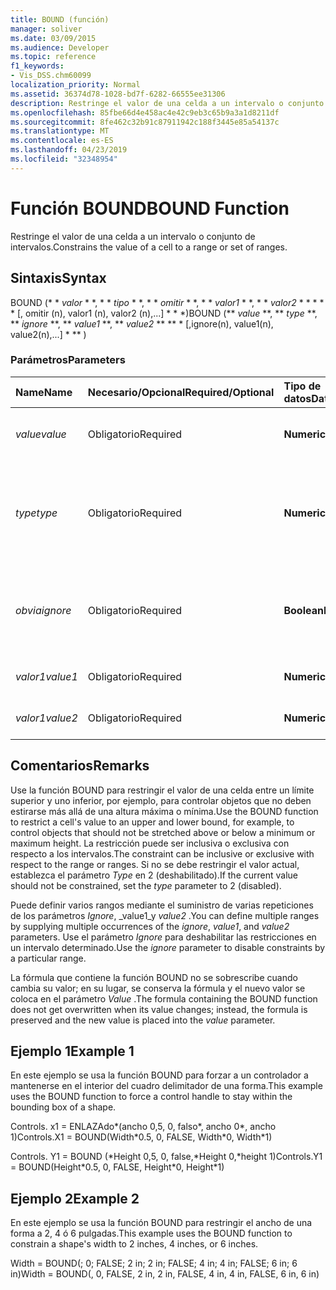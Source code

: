 ```yaml
---
title: BOUND (función)
manager: soliver
ms.date: 03/09/2015
ms.audience: Developer
ms.topic: reference
f1_keywords:
- Vis_DSS.chm60099
localization_priority: Normal
ms.assetid: 36374d78-1028-bd7f-6282-66555ee31306
description: Restringe el valor de una celda a un intervalo o conjunto de intervalos.
ms.openlocfilehash: 85fbe66d4e458ac4e42c9eb3c65b9a3a1d8211df
ms.sourcegitcommit: 8fe462c32b91c87911942c188f3445e85a54137c
ms.translationtype: MT
ms.contentlocale: es-ES
ms.lasthandoff: 04/23/2019
ms.locfileid: "32348954"
---
```

# <a name="bound-function"></a><span data-ttu-id="e7198-103">Función BOUND</span><span class="sxs-lookup"><span data-stu-id="e7198-103">BOUND Function</span></span>

<span data-ttu-id="e7198-104">Restringe el valor de una celda a un intervalo o conjunto de intervalos.</span><span class="sxs-lookup"><span data-stu-id="e7198-104">Constrains the value of a cell to a range or set of ranges.</span></span>
  
## <a name="syntax"></a><span data-ttu-id="e7198-105">Sintaxis</span><span class="sxs-lookup"><span data-stu-id="e7198-105">Syntax</span></span>

<span data-ttu-id="e7198-106">BOUND (\* \* *valor* \* \*, \* \* *tipo* \* \*, \* \* *omitir* \* \*, \* \* *valor1* \* \*, \* \* *valor2* \* \* \* \* \* [, omitir (n), valor1 (n), valor2 (n),...] \* \* \*)</span><span class="sxs-lookup"><span data-stu-id="e7198-106">BOUND (\*\* *value* \*\*, \*\* *type* \*\*, \*\* *ignore* \*\*, \*\* *value1* \*\*, \*\* *value2* \*\* \*\* \* [,ignore(n), value1(n), value2(n),...] \* \*\* )</span></span> 
  
### <a name="parameters"></a><span data-ttu-id="e7198-107">Parámetros</span><span class="sxs-lookup"><span data-stu-id="e7198-107">Parameters</span></span>

|<span data-ttu-id="e7198-108">**Name**</span><span class="sxs-lookup"><span data-stu-id="e7198-108">**Name**</span></span>|<span data-ttu-id="e7198-109">**Necesario/Opcional**</span><span class="sxs-lookup"><span data-stu-id="e7198-109">**Required/Optional**</span></span>|<span data-ttu-id="e7198-110">**Tipo de datos**</span><span class="sxs-lookup"><span data-stu-id="e7198-110">**Data Type**</span></span>|<span data-ttu-id="e7198-111">**Descripción**</span><span class="sxs-lookup"><span data-stu-id="e7198-111">**Description**</span></span>|
|:-----|:-----|:-----|:-----|
| <span data-ttu-id="e7198-112">_value_</span><span class="sxs-lookup"><span data-stu-id="e7198-112">_value_</span></span> <br/> |<span data-ttu-id="e7198-113">Obligatorio</span><span class="sxs-lookup"><span data-stu-id="e7198-113">Required</span></span>  <br/> |<span data-ttu-id="e7198-114">**Numeric**</span><span class="sxs-lookup"><span data-stu-id="e7198-114">**Numeric**</span></span> <br/> |<span data-ttu-id="e7198-115">Valor actual que se ha de restringir.</span><span class="sxs-lookup"><span data-stu-id="e7198-115">The current value being constrained.</span></span>  <br/> |
| <span data-ttu-id="e7198-116">_type_</span><span class="sxs-lookup"><span data-stu-id="e7198-116">_type_</span></span> <br/> |<span data-ttu-id="e7198-117">Obligatorio</span><span class="sxs-lookup"><span data-stu-id="e7198-117">Required</span></span>  <br/> |<span data-ttu-id="e7198-118">**Numeric**</span><span class="sxs-lookup"><span data-stu-id="e7198-118">**Numeric**</span></span> <br/> |<span data-ttu-id="e7198-119">Indica si la restricción es inclusiva (0), exclusiva (1) o está deshabilitada (2).</span><span class="sxs-lookup"><span data-stu-id="e7198-119">Whether the constraint is inclusive (0), exclusive (1), or disabled (2).</span></span>  <br/> |
| <span data-ttu-id="e7198-120">_obvia_</span><span class="sxs-lookup"><span data-stu-id="e7198-120">_ignore_</span></span> <br/> |<span data-ttu-id="e7198-121">Obligatorio</span><span class="sxs-lookup"><span data-stu-id="e7198-121">Required</span></span>  <br/> |<span data-ttu-id="e7198-122">**Boolean**</span><span class="sxs-lookup"><span data-stu-id="e7198-122">**Boolean**</span></span> <br/> | <span data-ttu-id="e7198-123">TRUE para omitir el intervalo; FALSE para restringir el valor de la celda al rango.</span><span class="sxs-lookup"><span data-stu-id="e7198-123">TRUE to ignore the range; FALSE to constrain the value of the cell to the range.</span></span>  <br/> |
| <span data-ttu-id="e7198-124">_valor1_</span><span class="sxs-lookup"><span data-stu-id="e7198-124">_value1_</span></span> <br/> |<span data-ttu-id="e7198-125">Obligatorio</span><span class="sxs-lookup"><span data-stu-id="e7198-125">Required</span></span>  <br/> |<span data-ttu-id="e7198-126">**Numeric**</span><span class="sxs-lookup"><span data-stu-id="e7198-126">**Numeric**</span></span> <br/> |<span data-ttu-id="e7198-127">Primer valor de un intervalo.</span><span class="sxs-lookup"><span data-stu-id="e7198-127">First value in a range.</span></span>  <br/> |
| <span data-ttu-id="e7198-128">_valor1_</span><span class="sxs-lookup"><span data-stu-id="e7198-128">_value2_</span></span> <br/> |<span data-ttu-id="e7198-129">Obligatorio</span><span class="sxs-lookup"><span data-stu-id="e7198-129">Required</span></span>  <br/> |<span data-ttu-id="e7198-130">**Numeric**</span><span class="sxs-lookup"><span data-stu-id="e7198-130">**Numeric**</span></span> <br/> |<span data-ttu-id="e7198-131">Segundo valor de un intervalo.</span><span class="sxs-lookup"><span data-stu-id="e7198-131">Second value in a range.</span></span>  <br/> |
   
## <a name="remarks"></a><span data-ttu-id="e7198-132">Comentarios</span><span class="sxs-lookup"><span data-stu-id="e7198-132">Remarks</span></span>

<span data-ttu-id="e7198-133">Use la función BOUND para restringir el valor de una celda entre un límite superior y uno inferior, por ejemplo, para controlar objetos que no deben estirarse más allá de una altura máxima o mínima.</span><span class="sxs-lookup"><span data-stu-id="e7198-133">Use the BOUND function to restrict a cell's value to an upper and lower bound, for example, to control objects that should not be stretched above or below a minimum or maximum height.</span></span> <span data-ttu-id="e7198-134">La restricción puede ser inclusiva o exclusiva con respecto a los intervalos.</span><span class="sxs-lookup"><span data-stu-id="e7198-134">The constraint can be inclusive or exclusive with respect to the range or ranges.</span></span> <span data-ttu-id="e7198-135">Si no se debe restringir el valor actual, establezca el parámetro _Type_ en 2 (deshabilitado).</span><span class="sxs-lookup"><span data-stu-id="e7198-135">If the current value should not be constrained, set the  _type_ parameter to 2 (disabled).</span></span> 
  
<span data-ttu-id="e7198-136">Puede definir varios rangos mediante el suministro de varias repeticiones de los parámetros _Ignore_, _value1_y _value2_ .</span><span class="sxs-lookup"><span data-stu-id="e7198-136">You can define multiple ranges by supplying multiple occurrences of the  _ignore_,  _value1_, and  _value2_ parameters.</span></span> <span data-ttu-id="e7198-137">Use el parámetro _Ignore_ para deshabilitar las restricciones en un intervalo determinado.</span><span class="sxs-lookup"><span data-stu-id="e7198-137">Use the  _ignore_ parameter to disable constraints by a particular range.</span></span> 
  
<span data-ttu-id="e7198-138">La fórmula que contiene la función BOUND no se sobrescribe cuando cambia su valor; en su lugar, se conserva la fórmula y el nuevo valor se coloca en el parámetro _Value_ .</span><span class="sxs-lookup"><span data-stu-id="e7198-138">The formula containing the BOUND function does not get overwritten when its value changes; instead, the formula is preserved and the new value is placed into the  _value_ parameter.</span></span> 
  
## <a name="example-1"></a><span data-ttu-id="e7198-139">Ejemplo 1</span><span class="sxs-lookup"><span data-stu-id="e7198-139">Example 1</span></span>

<span data-ttu-id="e7198-140">En este ejemplo se usa la función BOUND para forzar a un controlador a mantenerse en el interior del cuadro delimitador de una forma.</span><span class="sxs-lookup"><span data-stu-id="e7198-140">This example uses the BOUND function to force a control handle to stay within the bounding box of a shape.</span></span> 
  
<span data-ttu-id="e7198-141">Controls. x1 = ENLAZAdo\*(ancho 0,5, 0, falso\*, ancho 0\*, ancho 1)</span><span class="sxs-lookup"><span data-stu-id="e7198-141">Controls.X1 = BOUND(Width\*0.5, 0, FALSE, Width\*0, Width\*1)</span></span>
  
<span data-ttu-id="e7198-142">Controls. Y1 = BOUND (\*Height 0,5, 0, false,\*Height 0,\*height 1)</span><span class="sxs-lookup"><span data-stu-id="e7198-142">Controls.Y1 = BOUND(Height\*0.5, 0, FALSE, Height\*0, Height\*1)</span></span>
  
## <a name="example-2"></a><span data-ttu-id="e7198-143">Ejemplo 2</span><span class="sxs-lookup"><span data-stu-id="e7198-143">Example 2</span></span>

<span data-ttu-id="e7198-144">En este ejemplo se usa la función BOUND para restringir el ancho de una forma a 2, 4 ó 6 pulgadas.</span><span class="sxs-lookup"><span data-stu-id="e7198-144">This example uses the BOUND function to constrain a shape's width to 2 inches, 4 inches, or 6 inches.</span></span> 
  
<span data-ttu-id="e7198-145">Width = BOUND(; 0; FALSE; 2 in; 2 in; FALSE; 4 in; 4 in; FALSE; 6 in; 6 in)</span><span class="sxs-lookup"><span data-stu-id="e7198-145">Width = BOUND(, 0, FALSE, 2 in, 2 in, FALSE, 4 in, 4 in, FALSE, 6 in, 6 in)</span></span>
  

